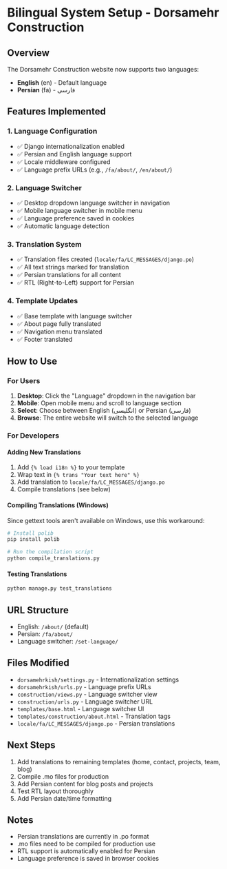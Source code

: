 # Bilingual System Setup - Dorsamehr Construction

## Overview
The Dorsamehr Construction website now supports two languages:
- **English** (en) - Default language
- **Persian** (fa) - فارسی

## Features Implemented

### 1. Language Configuration
- ✅ Django internationalization enabled
- ✅ Persian and English language support
- ✅ Locale middleware configured
- ✅ Language prefix URLs (e.g., `/fa/about/`, `/en/about/`)

### 2. Language Switcher
- ✅ Desktop dropdown language switcher in navigation
- ✅ Mobile language switcher in mobile menu
- ✅ Language preference saved in cookies
- ✅ Automatic language detection

### 3. Translation System
- ✅ Translation files created (`locale/fa/LC_MESSAGES/django.po`)
- ✅ All text strings marked for translation
- ✅ Persian translations for all content
- ✅ RTL (Right-to-Left) support for Persian

### 4. Template Updates
- ✅ Base template with language switcher
- ✅ About page fully translated
- ✅ Navigation menu translated
- ✅ Footer translated

## How to Use

### For Users
1. **Desktop**: Click the "Language" dropdown in the navigation bar
2. **Mobile**: Open mobile menu and scroll to language section
3. **Select**: Choose between English (انگلیسی) or Persian (فارسی)
4. **Browse**: The entire website will switch to the selected language

### For Developers

#### Adding New Translations
1. Add `{% load i18n %}` to your template
2. Wrap text in `{% trans "Your text here" %}`
3. Add translation to `locale/fa/LC_MESSAGES/django.po`
4. Compile translations (see below)

#### Compiling Translations (Windows)
Since gettext tools aren't available on Windows, use this workaround:

```bash
# Install polib
pip install polib

# Run the compilation script
python compile_translations.py
```

#### Testing Translations
```bash
python manage.py test_translations
```

## URL Structure
- English: `/about/` (default)
- Persian: `/fa/about/`
- Language switcher: `/set-language/`

## Files Modified
- `dorsamehrkish/settings.py` - Internationalization settings
- `dorsamehrkish/urls.py` - Language prefix URLs
- `construction/views.py` - Language switcher view
- `construction/urls.py` - Language switcher URL
- `templates/base.html` - Language switcher UI
- `templates/construction/about.html` - Translation tags
- `locale/fa/LC_MESSAGES/django.po` - Persian translations

## Next Steps
1. Add translations to remaining templates (home, contact, projects, team, blog)
2. Compile .mo files for production
3. Add Persian content for blog posts and projects
4. Test RTL layout thoroughly
5. Add Persian date/time formatting

## Notes
- Persian translations are currently in .po format
- .mo files need to be compiled for production use
- RTL support is automatically enabled for Persian
- Language preference is saved in browser cookies 